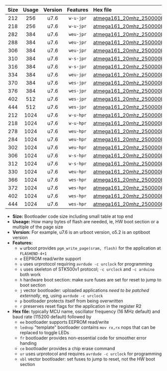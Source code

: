 |Size|Usage|Version|Features|Hex file|
|:-:|:-:|:-:|:-:|:--|
|212|256|u7.6|`w-u-jpr`|[atmega161_20mhz_250000bps_ur_vbl.hex](https://raw.githubusercontent.com/stefanrueger/urboot/main/bootloaders/atmega161/fcpu_20mhz/250000_bps/atmega161_20mhz_250000bps_ur_vbl.hex)|
|218|256|u7.6|`w-u-jpr`|[atmega161_20mhz_250000bps_lednop_ur_vbl.hex](https://raw.githubusercontent.com/stefanrueger/urboot/main/bootloaders/atmega161/fcpu_20mhz/250000_bps/atmega161_20mhz_250000bps_lednop_ur_vbl.hex)|
|282|384|u7.6|`weu-jpr`|[atmega161_20mhz_250000bps_ee_ur_vbl.hex](https://raw.githubusercontent.com/stefanrueger/urboot/main/bootloaders/atmega161/fcpu_20mhz/250000_bps/atmega161_20mhz_250000bps_ee_ur_vbl.hex)|
|288|384|u7.6|`weu-jpr`|[atmega161_20mhz_250000bps_ee_lednop_ur_vbl.hex](https://raw.githubusercontent.com/stefanrueger/urboot/main/bootloaders/atmega161/fcpu_20mhz/250000_bps/atmega161_20mhz_250000bps_ee_lednop_ur_vbl.hex)|
|306|384|u7.6|`weu-jpr`|[atmega161_20mhz_250000bps_ee_lednop_fr_ur_vbl.hex](https://raw.githubusercontent.com/stefanrueger/urboot/main/bootloaders/atmega161/fcpu_20mhz/250000_bps/atmega161_20mhz_250000bps_ee_lednop_fr_ur_vbl.hex)|
|310|384|u7.6|`w-s-jpr`|[atmega161_20mhz_250000bps_vbl.hex](https://raw.githubusercontent.com/stefanrueger/urboot/main/bootloaders/atmega161/fcpu_20mhz/250000_bps/atmega161_20mhz_250000bps_vbl.hex)|
|316|384|u7.6|`w-s-jpr`|[atmega161_20mhz_250000bps_lednop_vbl.hex](https://raw.githubusercontent.com/stefanrueger/urboot/main/bootloaders/atmega161/fcpu_20mhz/250000_bps/atmega161_20mhz_250000bps_lednop_vbl.hex)|
|334|384|u7.6|`weu-jpr`|[atmega161_20mhz_250000bps_ee_lednop_fr_ce_ur_vbl.hex](https://raw.githubusercontent.com/stefanrueger/urboot/main/bootloaders/atmega161/fcpu_20mhz/250000_bps/atmega161_20mhz_250000bps_ee_lednop_fr_ce_ur_vbl.hex)|
|370|384|u7.6|`wes-jpr`|[atmega161_20mhz_250000bps_ee_vbl.hex](https://raw.githubusercontent.com/stefanrueger/urboot/main/bootloaders/atmega161/fcpu_20mhz/250000_bps/atmega161_20mhz_250000bps_ee_vbl.hex)|
|376|384|u7.6|`wes-jpr`|[atmega161_20mhz_250000bps_ee_lednop_vbl.hex](https://raw.githubusercontent.com/stefanrueger/urboot/main/bootloaders/atmega161/fcpu_20mhz/250000_bps/atmega161_20mhz_250000bps_ee_lednop_vbl.hex)|
|402|512|u7.6|`wes-jpr`|[atmega161_20mhz_250000bps_ee_lednop_fr_vbl.hex](https://raw.githubusercontent.com/stefanrueger/urboot/main/bootloaders/atmega161/fcpu_20mhz/250000_bps/atmega161_20mhz_250000bps_ee_lednop_fr_vbl.hex)|
|444|512|u7.6|`wes-jpr`|[atmega161_20mhz_250000bps_ee_lednop_fr_ce_vbl.hex](https://raw.githubusercontent.com/stefanrueger/urboot/main/bootloaders/atmega161/fcpu_20mhz/250000_bps/atmega161_20mhz_250000bps_ee_lednop_fr_ce_vbl.hex)|
|212|1024|u7.6|`w-u-hpr`|[atmega161_20mhz_250000bps_ur.hex](https://raw.githubusercontent.com/stefanrueger/urboot/main/bootloaders/atmega161/fcpu_20mhz/250000_bps/atmega161_20mhz_250000bps_ur.hex)|
|218|1024|u7.6|`w-u-hpr`|[atmega161_20mhz_250000bps_lednop_ur.hex](https://raw.githubusercontent.com/stefanrueger/urboot/main/bootloaders/atmega161/fcpu_20mhz/250000_bps/atmega161_20mhz_250000bps_lednop_ur.hex)|
|278|1024|u7.6|`weu-hpr`|[atmega161_20mhz_250000bps_ee_ur.hex](https://raw.githubusercontent.com/stefanrueger/urboot/main/bootloaders/atmega161/fcpu_20mhz/250000_bps/atmega161_20mhz_250000bps_ee_ur.hex)|
|284|1024|u7.6|`weu-hpr`|[atmega161_20mhz_250000bps_ee_lednop_ur.hex](https://raw.githubusercontent.com/stefanrueger/urboot/main/bootloaders/atmega161/fcpu_20mhz/250000_bps/atmega161_20mhz_250000bps_ee_lednop_ur.hex)|
|302|1024|u7.6|`weu-hpr`|[atmega161_20mhz_250000bps_ee_lednop_fr_ur.hex](https://raw.githubusercontent.com/stefanrueger/urboot/main/bootloaders/atmega161/fcpu_20mhz/250000_bps/atmega161_20mhz_250000bps_ee_lednop_fr_ur.hex)|
|306|1024|u7.6|`w-s-hpr`|[atmega161_20mhz_250000bps.hex](https://raw.githubusercontent.com/stefanrueger/urboot/main/bootloaders/atmega161/fcpu_20mhz/250000_bps/atmega161_20mhz_250000bps.hex)|
|312|1024|u7.6|`w-s-hpr`|[atmega161_20mhz_250000bps_lednop.hex](https://raw.githubusercontent.com/stefanrueger/urboot/main/bootloaders/atmega161/fcpu_20mhz/250000_bps/atmega161_20mhz_250000bps_lednop.hex)|
|330|1024|u7.6|`weu-hpr`|[atmega161_20mhz_250000bps_ee_lednop_fr_ce_ur.hex](https://raw.githubusercontent.com/stefanrueger/urboot/main/bootloaders/atmega161/fcpu_20mhz/250000_bps/atmega161_20mhz_250000bps_ee_lednop_fr_ce_ur.hex)|
|366|1024|u7.6|`wes-hpr`|[atmega161_20mhz_250000bps_ee.hex](https://raw.githubusercontent.com/stefanrueger/urboot/main/bootloaders/atmega161/fcpu_20mhz/250000_bps/atmega161_20mhz_250000bps_ee.hex)|
|372|1024|u7.6|`wes-hpr`|[atmega161_20mhz_250000bps_ee_lednop.hex](https://raw.githubusercontent.com/stefanrueger/urboot/main/bootloaders/atmega161/fcpu_20mhz/250000_bps/atmega161_20mhz_250000bps_ee_lednop.hex)|
|402|1024|u7.6|`wes-hpr`|[atmega161_20mhz_250000bps_ee_lednop_fr.hex](https://raw.githubusercontent.com/stefanrueger/urboot/main/bootloaders/atmega161/fcpu_20mhz/250000_bps/atmega161_20mhz_250000bps_ee_lednop_fr.hex)|
|444|1024|u7.6|`wes-hpr`|[atmega161_20mhz_250000bps_ee_lednop_fr_ce.hex](https://raw.githubusercontent.com/stefanrueger/urboot/main/bootloaders/atmega161/fcpu_20mhz/250000_bps/atmega161_20mhz_250000bps_ee_lednop_fr_ce.hex)|

- **Size:** Bootloader code size including small table at top end
- **Useage:** How many bytes of flash are needed, ie, HW boot section or a multiple of the page size
- **Version:** For example, u7.6 is an urboot version, o5.2 is an optiboot version
- **Features:**
  + `w` urboot provides `pgm_write_page(sram, flash)` for the application at `FLASHEND-4+1`
  + `e` EEPROM read/write support
  + `u` uses urprotocol requiring `avrdude -c urclock` for programming
  + `s` uses skeleton of STK500v1 protocol; `-c urclock` and `-c arduino` both work
  + `h` hardware boot section: make sure fuses are set for reset to jump to boot section
  + `j` vector bootloader: uploaded applications *need to be patched externally*, eg, using `avrdude -c urclock`
  + `p` bootloader protects itself from being overwritten
  + `r` preserves reset flags for the application in the register R2
- **Hex file:** typically MCU name, oscillator frequency (16 MHz default) and baud rate (115200 default) followed by
  + `ee` bootloader supports EEPROM read/write
  + `lednop` "template" bootloader contains `mov rx,rx` nops that can be replaced to toggle LEDs
  + `fr` bootloader provides non-essential code for smoother error handing
  + `ce` bootloader provides a chip erase command
  + `ur` uses urprotocol and requires `avrdude -c urclock` for programming
  + `vbl` vector bootloader: set fuses to jump to reset, not the HW boot section
